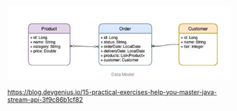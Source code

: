 ![img.png](img.png)

https://blog.devgenius.io/15-practical-exercises-help-you-master-java-stream-api-3f9c86b1cf82
